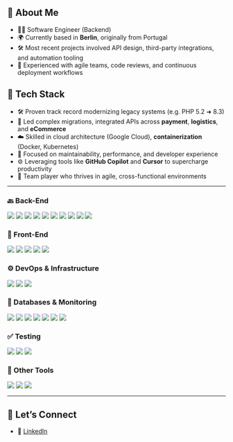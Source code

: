
## 🚀 About Me
- 🧑‍💻 Software Engineer (Backend)
- 🌍 Currently based in **Berlin**, originally from Portugal
- 🛠️ Most recent projects involved API design, third-party integrations, and automation tooling
- 🎯 Experienced with agile teams, code reviews, and continuous deployment workflows


## 🧰 Tech Stack
- 🛠️ Proven track record modernizing legacy systems (e.g. PHP 5.2 ➜ 8.3)
- 🔄 Led complex migrations, integrated APIs across **payment**, **logistics**, and **eCommerce**
- ☁️ Skilled in cloud architecture (Google Cloud), **containerization** (Docker, Kubernetes)
- 🧠 Focused on maintainability, performance, and developer experience
- ⚙️ Leveraging tools like **GitHub Copilot** and **Cursor** to supercharge productivity
- 🤝 Team player who thrives in agile, cross-functional environments

---

### 🔙 Back-End  
<p>
  <img src="https://img.shields.io/badge/PHP-8.4-8892BF?style=flat-square&logo=php&logoColor=white" />
  <img src="https://img.shields.io/badge/Laravel-F9322C?style=flat-square&logo=laravel&logoColor=white" />
  <img src="https://img.shields.io/badge/Symfony-000000?style=flat-square&logo=symfony&logoColor=white" />
  <img src="https://img.shields.io/badge/Node.js-339933?style=flat-square&logo=nodedotjs&logoColor=white" />
  <img src="https://img.shields.io/badge/Eloquent-FF2D20?style=flat-square" />
  <img src="https://img.shields.io/badge/Doctrine-000000?style=flat-square" />
  <img src="https://img.shields.io/badge/Redis-DC382D?style=flat-square&logo=redis&logoColor=white" />
  <img src="https://img.shields.io/badge/PHPStan-8B00FF?style=flat-square" />
  <img src="https://img.shields.io/badge/REST_API-006400?style=flat-square" />
  <img src="https://img.shields.io/badge/SOAP_API-292929?style=flat-square" />
</p>

### 🎨 Front-End  
<p>
  <img src="https://img.shields.io/badge/Vue.js-4FC08D?style=flat-square&logo=vue.js&logoColor=white" />
  <img src="https://img.shields.io/badge/JavaScript-F7DF1E?style=flat-square&logo=javascript&logoColor=black" />
  <img src="https://img.shields.io/badge/jQuery-0769AD?style=flat-square&logo=jquery&logoColor=white" />
  <img src="https://img.shields.io/badge/Blade-F9322C?style=flat-square&logo=laravel&logoColor=white" />
  <img src="https://img.shields.io/badge/React-20232A?style=flat-square&logo=react&logoColor=61DAFB" />
</p>

### ⚙️ DevOps & Infrastructure  
<p>
  <img src="https://img.shields.io/badge/Docker-2496ED?style=flat-square&logo=docker&logoColor=white" />
  <img src="https://img.shields.io/badge/Kubernetes-326CE5?style=flat-square&logo=kubernetes&logoColor=white" />
  <img src="https://img.shields.io/badge/Herd-000000?style=flat-square" />
</p>

### 🧮 Databases & Monitoring  
<p>
  <img src="https://img.shields.io/badge/PostgreSQL-4169E1?style=flat-square&logo=postgresql&logoColor=white" />
  <img src="https://img.shields.io/badge/MariaDB-003545?style=flat-square&logo=mariadb&logoColor=white" />
  <img src="https://img.shields.io/badge/SQLite-07405E?style=flat-square&logo=sqlite&logoColor=white" />
  <img src="https://img.shields.io/badge/MongoDB-47A248?style=flat-square&logo=mongodb&logoColor=white" />
  <img src="https://img.shields.io/badge/Google_Cloud-4285F4?style=flat-square&logo=googlecloud&logoColor=white" />
  <img src="https://img.shields.io/badge/Sentry-362D59?style=flat-square&logo=sentry&logoColor=white" />
  <img src="https://img.shields.io/badge/Blackfire.io-000000?style=flat-square" />
</p>

### ✅ Testing  
<p>
  <img src="https://img.shields.io/badge/Pest-FF007A?style=flat-square" />
  <img src="https://img.shields.io/badge/PHPUnit-6C7EB7?style=flat-square" />
  <img src="https://img.shields.io/badge/Codeception-51A3E0?style=flat-square" />
</p>

### 🔧 Other Tools  
<p>
  <img src="https://img.shields.io/badge/Contentful-2478CC?style=flat-square&logo=contentful&logoColor=white" />
  <img src="https://img.shields.io/badge/GitHub_Copilot-000000?style=flat-square&logo=github&logoColor=white" />
  <img src="https://img.shields.io/badge/Cursor-5E60CE?style=flat-square" />
</p>

---

## 💬 Let’s Connect

- 💼 [LinkedIn](https://www.linkedin.com/in/nunocorreia96/)
